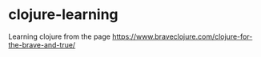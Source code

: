 # clojure-learning
Learning clojure from the page https://www.braveclojure.com/clojure-for-the-brave-and-true/
